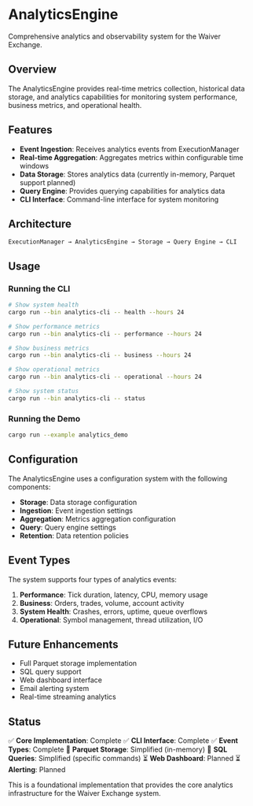 # AnalyticsEngine

Comprehensive analytics and observability system for the Waiver Exchange.

## Overview

The AnalyticsEngine provides real-time metrics collection, historical data storage, and analytics capabilities for monitoring system performance, business metrics, and operational health.

## Features

- **Event Ingestion**: Receives analytics events from ExecutionManager
- **Real-time Aggregation**: Aggregates metrics within configurable time windows
- **Data Storage**: Stores analytics data (currently in-memory, Parquet support planned)
- **Query Engine**: Provides querying capabilities for analytics data
- **CLI Interface**: Command-line interface for system monitoring

## Architecture

```
ExecutionManager → AnalyticsEngine → Storage → Query Engine → CLI
```

## Usage

### Running the CLI

```bash
# Show system health
cargo run --bin analytics-cli -- health --hours 24

# Show performance metrics
cargo run --bin analytics-cli -- performance --hours 24

# Show business metrics
cargo run --bin analytics-cli -- business --hours 24

# Show operational metrics
cargo run --bin analytics-cli -- operational --hours 24

# Show system status
cargo run --bin analytics-cli -- status
```

### Running the Demo

```bash
cargo run --example analytics_demo
```

## Configuration

The AnalyticsEngine uses a configuration system with the following components:

- **Storage**: Data storage configuration
- **Ingestion**: Event ingestion settings
- **Aggregation**: Metrics aggregation configuration
- **Query**: Query engine settings
- **Retention**: Data retention policies

## Event Types

The system supports four types of analytics events:

1. **Performance**: Tick duration, latency, CPU, memory usage
2. **Business**: Orders, trades, volume, account activity
3. **System Health**: Crashes, errors, uptime, queue overflows
4. **Operational**: Symbol management, thread utilization, I/O

## Future Enhancements

- Full Parquet storage implementation
- SQL query support
- Web dashboard interface
- Email alerting system
- Real-time streaming analytics

## Status

✅ **Core Implementation**: Complete
✅ **CLI Interface**: Complete
✅ **Event Types**: Complete
🔄 **Parquet Storage**: Simplified (in-memory)
🔄 **SQL Queries**: Simplified (specific commands)
⏳ **Web Dashboard**: Planned
⏳ **Alerting**: Planned

This is a foundational implementation that provides the core analytics infrastructure for the Waiver Exchange system.
